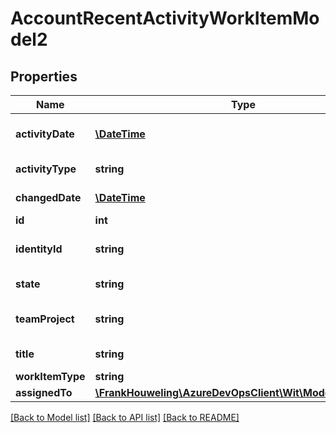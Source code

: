 # AccountRecentActivityWorkItemModel2

## Properties
Name | Type | Description | Notes
------------ | ------------- | ------------- | -------------
**activityDate** | [**\DateTime**](\DateTime.md) | Date of the last Activity by the user | [optional] 
**activityType** | **string** | Type of the activity | [optional] 
**changedDate** | [**\DateTime**](\DateTime.md) | Last changed date of the work item | [optional] 
**id** | **int** | Work Item Id | [optional] 
**identityId** | **string** | TeamFoundationId of the user this activity belongs to | [optional] 
**state** | **string** | State of the work item | [optional] 
**teamProject** | **string** | Team project the work item belongs to | [optional] 
**title** | **string** | Title of the work item | [optional] 
**workItemType** | **string** | Type of Work Item | [optional] 
**assignedTo** | [**\FrankHouweling\AzureDevOpsClient\Wit\Model\IdentityRef**](IdentityRef.md) | Assigned To | [optional] 

[[Back to Model list]](../README.md#documentation-for-models) [[Back to API list]](../README.md#documentation-for-api-endpoints) [[Back to README]](../README.md)


